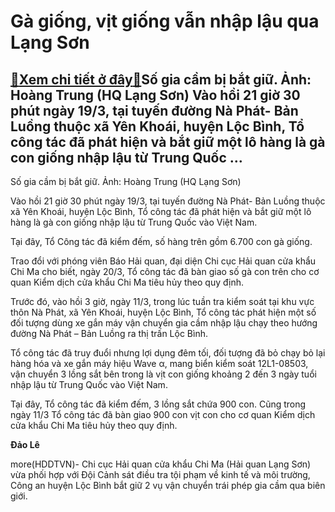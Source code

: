 Gà giống, vịt giống vẫn nhập lậu qua Lạng Sơn
=============================================

[:gift:Xem chi tiết ở đây:gift:](https://hddtvn.com/ga-giong-vit-giong-van-nhap-lau-qua-lang-son/)Số gia cầm bị bắt giữ. Ảnh: Hoàng Trung (HQ Lạng Sơn) Vào hồi 21 giờ 30 phút ngày 19/3, tại tuyến đường Nà Phát- Bản Luồng thuộc xã Yên Khoái, huyện Lộc Bình, Tổ công tác đã phát hiện và bắt giữ một lô hàng là gà con giống nhập lậu từ Trung Quốc …
-------------------------------------------------------------------------------------------------------------------------------------------------------------------------------------------------------------------------------------------------------







 






 Số gia cầm bị bắt giữ. Ảnh: Hoàng Trung (HQ Lạng Sơn) 


Vào hồi 21 giờ 30 phút ngày 19/3, tại tuyến đường Nà Phát- Bản Luồng thuộc xã Yên Khoái, huyện Lộc Bình, Tổ công tác đã phát hiện và bắt giữ một lô hàng là gà con giống nhập lậu từ Trung Quốc vào Việt Nam.


 Tại đây, Tổ Công tác đã kiểm đếm, số hàng trên gồm 6.700 con gà giống. 


 Trao đổi với phóng viên Báo Hải quan, đại diện Chi cục Hải quan cửa khẩu Chi Ma cho biết, ngày 20/3, Tổ công tác đã bàn giao số gà con trên cho cơ quan Kiểm dịch cửa khẩu Chi Ma tiêu hủy theo quy định. 


 Trước đó, vào hồi 3 giờ, ngày 11/3, trong lúc tuần tra kiểm soát tại khu vực thôn Nà Phát, xã Yên Khoái, huyện Lộc Bình, Tổ công tác phát hiện một số đối tượng dùng xe gắn máy vận chuyển gia cầm nhập lậu chạy theo hướng đường Nà Phát – Bản Luồng ra thị trấn Lộc Bình. 


 Tổ công tác đã truy đuổi nhưng lợi dụng đêm tối, đối tượng đã bỏ chạy bỏ lại hàng hóa và xe gắn máy hiệu Wave α, mang biển kiểm soát 12L1-08503, vận chuyển 3 lồng sắt bên trong là vịt con giống khoảng 2 đến 3 ngày tuổi nhập lậu từ Trung Quốc vào Việt Nam.


 Tại đây, Tổ công tác đã kiểm đếm, 3 lồng sắt chứa 900 con. Cũng trong ngày 11/3 Tổ công tác đã bàn giao 900 con vịt con cho cơ quan Kiểm dịch cửa khẩu Chi Ma tiêu hủy theo quy định. 






**Đảo Lê**



more(HDDTVN)- Chi cục Hải quan cửa khẩu Chi Ma (Hải quan Lạng Sơn) vừa phối hợp với Đội Cảnh sát điều tra tội phạm về kinh tế và môi trường, Công an huyện Lộc Bình bắt giữ 2 vụ vận chuyển trái phép gia cầm qua biên giới.

